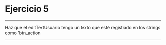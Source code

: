 # Ejercicio 5

-------------
 
Haz que el editTextUsuario tengo un texto que esté 
registrado en los strings como 'btn_action'


-------------
